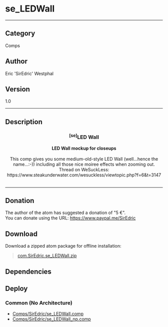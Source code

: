 # se_LEDWall
___

## Category
Comps

## Author
Eric 'SirEdric' Westphal

## Version
1.0

___

## Description
<h3 align="center"><sup>&#91;se&#93;</sup>LED Wall</h3><p align="center"><strong>LED Wall mockup for closeups</strong>
<br><br>This comp gives you some medium-old-style LED Wall (well...hence the name...:-))
including all those nice moiree effects when zooming out.<br>
Thread on WeSuckLess: https://www.steakunderwater.com/wesuckless/viewtopic.php?f=6&t=3147<br><br>

___

## Donation
The author of the atom has suggested a donation of "5 €".  
You can donate using the URL: <a href="https://www.paypal.me/SirEdric">https://www.paypal.me/SirEdric</a>
## Download

Download a zipped atom package for offline installation:
> [com.SirEdric.se_LEDWall.zip](https://gitlab.com/WeSuckLess/Reactor/-/archive/master/Reactor-master.zip?path=Atoms/com.SirEdric.se_LEDWall)  

## Dependencies

## Deploy

### Common (No Architecture)

<ul>
<li><a href="https://gitlab.com/WeSuckLess/Reactor/-/blob/master/Atoms/com.SirEdric.se_LEDWall/Comps/SirEdric/se_LEDWall.comp?ref_type=heads">Comps/SirEdric/se_LEDWall.comp</a></li>
<li><a href="https://gitlab.com/WeSuckLess/Reactor/-/blob/master/Atoms/com.SirEdric.se_LEDWall/Comps/SirEdric/se_LEDWall_np.comp?ref_type=heads">Comps/SirEdric/se_LEDWall_np.comp</a></li>
</ul>
